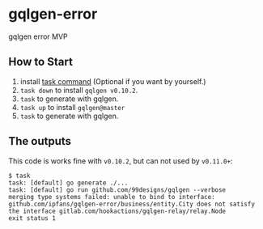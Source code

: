 # gqlgen-error

gqlgen error MVP

## How to Start

1. install [task command](https://taskfile.dev) (Optional if you want by yourself.)
2. `task down` to install `gqlgen v0.10.2`.
3. `task` to generate with gqlgen.
4. `task up` to install `gqlgen@master`
5. `task` to generate with gqlgen.

## The outputs

This code is works fine with `v0.10.2`, but can not used by `v0.11.0+`:

```
$ task   
task: [default] go generate ./...
task: [default] go run github.com/99designs/gqlgen --verbose
merging type systems failed: unable to bind to interface: github.com/ipfans/gqlgen-error/business/entity.City does not satisfy the interface gitlab.com/hookactions/gqlgen-relay/relay.Node
exit status 1
```
